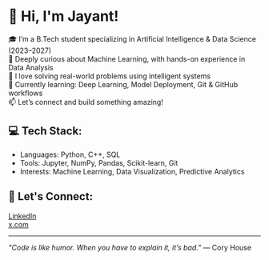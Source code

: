 # 👋 Hi, I'm Jayant!

🎓 I’m a B.Tech student specializing in Artificial Intelligence & Data Science (2023–2027)  
🤖 Deeply curious about Machine Learning, with hands-on experience in Data Analysis  
🧠 I love solving real-world problems using intelligent systems  
🌱 Currently learning: Deep Learning, Model Deployment, Git & GitHub workflows  
📫 Let’s connect and build something amazing!

## 💻 Tech Stack:
- Languages: Python, C++, SQL  
- Tools: Jupyter, NumPy, Pandas, Scikit-learn, Git  
- Interests: Machine Learning, Data Visualization, Predictive Analytics  

## 🔗 Let's Connect:
[LinkedIn](https://www.linkedin.com/in/jayant-jain-442584271/)  
[x.com]((https://x.com/JayantJ86908408))

---

*"Code is like humor. When you have to explain it, it’s bad."* — Cory House
